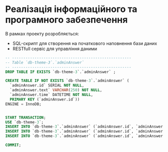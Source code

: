 # Реалізація інформаційного та програмного забезпечення

В рамках проекту розробляється: 
- SQL-скрипт для створення на початкового наповнення бази даних
- RESTfull сервіс для управління даними
``` SQL
-- -----------------------------------------------------
-- Table `db-theme-3`.`adminAnswer`
-- -----------------------------------------------------
DROP TABLE IF EXISTS `db-theme-3`.`adminAnswer` ;

CREATE TABLE IF NOT EXISTS `db-theme-3`.`adminAnswer` (
  `adminAnswer.id` SERIAL NOT NULL,
  `adminAnswer.text` VARCHAR(250) NOT NULL,
  `adminAnswer.time` DATETIME NOT NULL,
  PRIMARY KEY (`adminAnswer.id`))
ENGINE = InnoDB;


START TRANSACTION;
USE `db-theme-3`;
INSERT INTO `db-theme-3`.`adminAnswer` (`adminAnswer.id`, `adminAnswer.text`, `adminAnswer.time`) VALUES (1, 'Answer1', '2024-03-21');
INSERT INTO `db-theme-3`.`adminAnswer` (`adminAnswer.id`, `adminAnswer.text`, `adminAnswer.time`) VALUES (2, 'Answer2', '2024-04-19');
INSERT INTO `db-theme-3`.`adminAnswer` (`adminAnswer.id`, `adminAnswer.text`, `adminAnswer.time`) VALUES (3, 'Answer3', '2024-05-10');

COMMIT;
```
